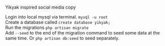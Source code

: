 Yikyak inspired social media copy  
  
Login into local mysql via terminal. `mysql -u root`  
Create a database called `create database yikyak;`  
Run the migrations `php artisan migrate`  
Add `--seed` to the end of the migration command to seed some data at the same time. Or `php artisan db:seed` to seed separately.  